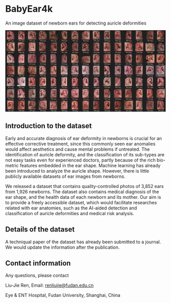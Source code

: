 # BabyEar4k
An image dataset of newborn ears for detecting auricle deformities

![image text](https://github.com/willowfly/BabyEar4k/blob/main/babyEar4k.png?raw=true)

## Introduction to the dataset
Early and accurate diagnosis of ear deformity in newborns is crucial for an effective corrective treatment, 
since this commonly seen ear anomalies would affect aesthetics and cause mental problems if untreated. 
The identification of auricle deformity, and the classification of its sub-types are not easy tasks even for experienced doctors, 
partly because of the rich bio-metric features embedded in the ear shape. Machine learning has already been introduced to analyze the auricle shape. 
However, there is little publicly available datasets of ear images from newborns. 

We released a dataset that contains quality-controlled photos of 3,852 ears from 1,926 newborns. 
The dataset also contains medical diagnosis of the ear shape, and the health data of each newborn and its mother. 
Our aim is to provide a freely accessible dataset, which would facilitate researches related with ear anatomies, 
such as the AI-aided detection and classification of auricle deformities and medical risk analysis. 

## Details of the dataset
A techniqual paper of the dataset has already been submitted to a journal. We would update the information after the publication.

## Contact information
Any questions, please contact

Liu-Jie Ren, Email: renliujie@fudan.edu.cn 

Eye & ENT Hospital, Fudan University, Shanghai, China
